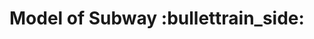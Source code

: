 <h1> Model of Subway :bullettrain_side: </h1>
  <h2>
  <img src = ""https://github.com/Sborzov456/subway-model/blob/master/img/subway.png> </img>
  </h2>


